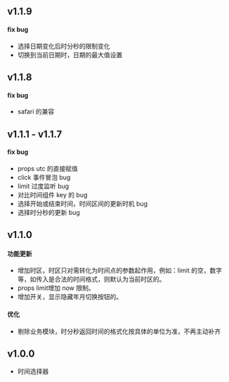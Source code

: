 ## v1.1.9
#### fix bug
* 选择日期变化后时分秒的限制变化
* 切换到当前日期时，日期的最大值设置

## v1.1.8
#### fix bug
* safari 的兼容

## v1.1.1 - v1.1.7
#### fix bug
* props utc 的直接赋值
* click 事件冒泡 bug
* limit 过度监听 bug
* 对比时间组件 key 的 bug
* 选择开始或结束时间，时间区间的更新时机 bug
* 选择时分秒的更新 bug

## v1.1.0
#### 功能更新

* 增加时区，时区只对需转化为时间点的参数起作用，例如：limit 的空，数字等，如传入是合法的时间格式，则默认为当前时区的。
* props limit增加 now 限制。
* 增加开关，显示隐藏年月切换按钮的。

#### 优化

* 剔除业务模块，时分秒返回时间的格式化按具体的单位为准，不再主动补齐

## v1.0.0
* 时间选择器
